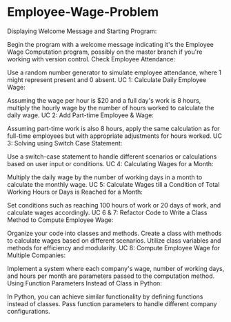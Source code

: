 # Employee-Wage-Problem
Displaying Welcome Message and Starting Program:

Begin the program with a welcome message indicating it's the Employee Wage Computation program, possibly on the master branch if you're working with version control.
Check Employee Attendance:

Use a random number generator to simulate employee attendance, where 1 might represent present and 0 absent.
UC 1: Calculate Daily Employee Wage:

Assuming the wage per hour is $20 and a full day's work is 8 hours, multiply the hourly wage by the number of hours worked to calculate the daily wage.
UC 2: Add Part-time Employee & Wage:

Assuming part-time work is also 8 hours, apply the same calculation as for full-time employees but with appropriate adjustments for hours worked.
UC 3: Solving using Switch Case Statement:

Use a switch-case statement to handle different scenarios or calculations based on user input or conditions.
UC 4: Calculating Wages for a Month:

Multiply the daily wage by the number of working days in a month to calculate the monthly wage.
UC 5: Calculate Wages till a Condition of Total Working Hours or Days is Reached for a Month:

Set conditions such as reaching 100 hours of work or 20 days of work, and calculate wages accordingly.
UC 6 & 7: Refactor Code to Write a Class Method to Compute Employee Wage:

Organize your code into classes and methods. Create a class with methods to calculate wages based on different scenarios. Utilize class variables and methods for efficiency and modularity.
UC 8: Compute Employee Wage for Multiple Companies:

Implement a system where each company's wage, number of working days, and hours per month are parameters passed to the computation method.
Using Function Parameters Instead of Class in Python:

In Python, you can achieve similar functionality by defining functions instead of classes. Pass function parameters to handle different company configurations.
